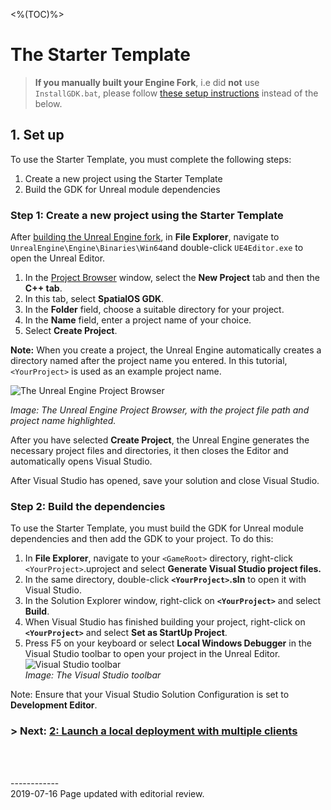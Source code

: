 <%(TOC)%>
# The Starter Template

> **If you manually built your Engine Fork**, i.e did **not** use `InstallGDK.bat`, please follow [these setup instructions]({{urlRoot}}/content/get-started/starter-template/get-started-template-setup-manual) instead of the below.

## 1. Set up

To use the Starter Template, you must complete the following steps:

1. Create a new project using the Starter Template
2. Build the GDK for Unreal module dependencies

### Step 1: Create a new project using the Starter Template

After [building the Unreal Engine fork]({{urlRoot}}/content/get-started/build-unreal-fork), in **File Explorer**, navigate to `UnrealEngine\Engine\Binaries\Win64`and double-click `UE4Editor.exe` to open the Unreal Editor.

1. In the [Project Browser](https://docs.unrealengine.com/en-us/Engine/Basics/Projects/Browser) window, select the **New Project** tab and then the **C++ tab**. 
2. In this tab, select **SpatialOS GDK**. 
3. In the **Folder** field, choose a suitable directory for your project.
4. In the **Name** field, enter a project name of your choice.
5. Select **Create Project**.

**Note:** When you create a project, the Unreal Engine automatically creates a directory named after the project name you entered. In this tutorial, `<YourProject>` is used as an example project name.

![The Unreal Engine Project Browser]({{assetRoot}}assets/set-up-template/template-project-browser.png)

*Image: The Unreal Engine Project Browser, with the project file path and project name highlighted.*

After you have selected **Create Project**, the Unreal Engine generates the necessary project files and directories, it then closes the Editor and automatically opens Visual Studio. 

After Visual Studio has opened, save your solution and close Visual Studio.

### Step 2: Build the dependencies 

To use the Starter Template, you must build the GDK for Unreal module dependencies and then add the GDK to your project. To do this: 

1. In **File Explorer**, navigate to your `<GameRoot>` directory, right-click `<YourProject>`.uproject and select **Generate Visual Studio project files.**
1. In the same directory, double-click **`<YourProject>`.sln** to open it with Visual Studio.
1. In the Solution Explorer window, right-click on **`<YourProject>`** and select **Build**.
1. When Visual Studio has finished building your project, right-click on **`<YourProject>`** and select **Set as StartUp Project**.
1. Press F5 on your keyboard or select **Local Windows Debugger** in the Visual Studio toolbar to open your project in the Unreal Editor.<br/>
   ![Visual Studio toolbar]({{assetRoot}}assets/set-up-template/template-vs-toolbar.png)<br/>
   _Image: The Visual Studio toolbar_

Note: Ensure that your Visual Studio Solution Configuration is set to **Development Editor**.

### **> Next:** [2: Launch a local deployment with multiple clients]({{urlRoot}}/content/get-started/starter-template/get-started-template-local)

<br/>

<br/>------------<br/>2019-07-16 Page updated with editorial review.<br/>